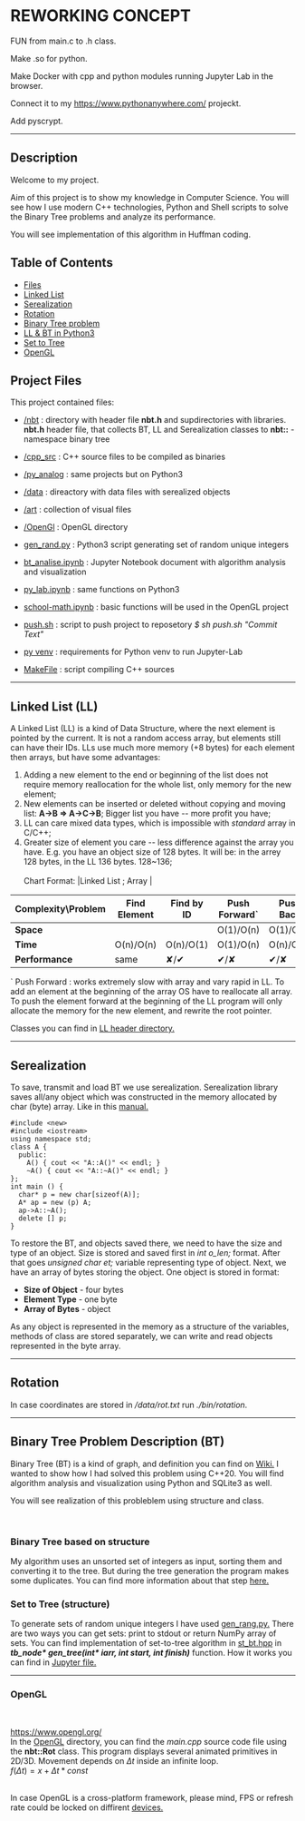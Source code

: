 

# REWORKING CONCEPT

FUN from main.c to .h class.

Make .so for python.

Make Docker with cpp and python modules running Jupyter Lab in the browser.

Connect it to my https://www.pythonanywhere.com/ projeckt.

Add pyscrypt.

---
## Description

Welcome to my project.

Aim of this project is to show my knowledge in Computer Science. You will see how I use modern C++ technologies,
Python and Shell scripts to solve the Binary Tree problems and analyze its performance.

You will see implementation of this algorithm in Huffman coding.

## Table of Contents
* [Files](#project-files)
* [Linked List](#linked-list-(LL))
* [Serealization](#serealization)
* [Rotation](#rotation)
* [Binary Tree problem](#binary-tree-problem-description-(bt))
* [LL & BT in Python3](py_analog)
* [Set to Tree](#set-to-tree)
* [OpenGL](#openGL)


## Project Files

This project contained files:

* [/nbt](nbt) : directory with header file <b>nbt.h</b> and supdirectories with libraries.
<b>nbt.h</b> header file, that collects BT, LL and Serealization classes to <b>nbt::</b> - namespace binary tree


* [/cpp_src](cpp_src) : C++ source files to be compiled as binaries

* [/py_analog](py_analog) : same projects but on Python3

* [/data](data) : direactory with data files with serealized objects

* [/art](art) : collection of visual files

* [/OpenGl](openGL) : OpenGL directory

* [gen_rand.py](py_analog/gen_rand.py) : Python3 script generating set of random unique integers

* [bt_analise.ipynb](bt_analise.ipynb) : Jupyter Notebook document with algorithm analysis and visualization

* [py_lab.ipynb](py_lab.ipynb) : same functions on Python3

* [school-math.ipynb](school-math.ipynb) : basic functions will be used in the OpenGL project

* [push.sh](push.sh) : script to push project to reposetory <i>$ sh push.sh "Commit Text"</i>

* [py venv](requirements.txt) : requirements for Python venv to run Jupyter-Lab

* [MakeFile](Makefile) : script compiling C++ sources

---
## Linked List (LL)

A Linked List (LL) is a kind of Data Structure, where the next element is pointed by the current. It is not a random access array, but elements still can have their IDs. LLs use much more memory
 (+8 bytes) for each element then arrays, but have some advantages:
 1. Adding a new element to the end or beginning of the list does not require memory reallocation for the whole list, only memory for the new element;
 2. New elements can be inserted or deleted without copying and moving list: <b>A->B => A->C->B</b>; Bigger list you have -- more profit you have;
 3. LL can care mixed data types, which is impossible with <i>standard</i> array in C/C++;
 4. Greater size of element you care -- less difference against the array you have. E.g. you have an object size of 128 bytes. It will be: in the arrey 128 bytes, in the LL 136 bytes. 128~136;
<br><br>
Chart Format: |Linked List ; Array | 

Complexity\Problem |Find Element|Find by ID|Push Forward`|Push Back|Insert   |Replace  |Delete|
-------------------|------------|----------|-------------|---------|---------|---------|------|
<b> Space </b>     |            |          |O(1)/O(n)    |O(1)/O(n)|O(1)/O(n)|O(1)/O(1)|RanD  |
<b> Time </b>      | O(n)/O(n)  |O(n)/O(1) |O(1)/O(n)    |O(n)/O(n)|O(n)/O(n)|O(n)/O(1)|RanD  |
<b> Performance</b>| same       |✘/✔       |✔/✘          |✔/✘      |✔/✘      |✘/✔      |RanD  |

` Push Forward : works extremely slow with array and vary rapid in LL. To add an element at the beginning of the array OS have to reallocate all array. To push the element forward at the beginning of the LL program will only allocate the memory for the new element, and rewrite the root pointer.

Classes you can find in [LL header directory.](nbt/ll_head)

---
## Serealization

To save, transmit and load BT we use serealization. Serealization library saves all/any object which was constructed in the memory allocated by char (byte) array. Like in this [manual.](https://www.ibm.com/docs/en/i/7.3?topic=only-destructors-c)

```
#include <new>
#include <iostream>
using namespace std;
class A {
  public:
    A() { cout << "A::A()" << endl; }
    ~A() { cout << "A::~A()" << endl; }
};
int main () {
  char* p = new char[sizeof(A)];
  A* ap = new (p) A;
  ap->A::~A();
  delete [] p;
}
```
To restore the BT, and objects saved there, we need to have the size and type of an object. Size is stored and saved first in <i>int o_len;</i> format. After that goes <i>unsigned char et;</i> variable representing type of object. Next, we have an array of bytes storing the object. One object is stored in format:<br>
* <b>Size of Object</b> - four bytes
* <b>Element Type</b> - one byte
* <b>Array of Bytes</b> - object

As any object is represented in the memory as a structure of the variables, methods of class are stored separately, we can write and read objects represented in the byte array.

---
## Rotation

In case coordinates are stored in <i>/data/rot.txt</i> run <i>./bin/rotation</i>.

---
## Binary Tree Problem Description (BT)

Binary Tree (BT) is a kind of graph, and definition you can find on [Wiki.](https://en.wikipedia.org/wiki/Binary_tree#Definitions)
I wanted to show how I had solved this problem using C++20. You will find algorithm analysis and visualization using Python and SQLite3 as well.

You will see realization of this probleblem using structure and class.

<br>

### Binary Tree based on structure
My algorithm uses an unsorted set of integers as input, sorting them and converting it to the tree. But during the tree generation
the program makes some duplicates. You can find more information about that step [here.](#set-to-tree-(structure))

### Set to Tree (structure)

To generate sets of random unique integers I have used [gen_rang.py.](py_analog/gen_rand.py) There are two ways you can get sets: print to stdout or return NumPy array of sets. You can find implementation of set-to-tree algorithm in [st_bt.hpp](nbt/tree_head/st_bt.hpp) in <i><b>tb_node* gen_tree(int* iarr, int start, int finish)</b></i> function. How it works you can find in [Jupyter file.](bt_analise.ipynb)

---
### OpenGL
<br>

https://www.opengl.org/
<br>
In the [OpenGL](/openGL) directory, you can find the <i>main.cpp</i> source code file using the <b>nbt::Rot</b> class. This program displays several animated primitives in 2D/3D. Movement depends on $Δt$ inside an infinite loop.<br>
$f(Δt)= x + Δt*const$<br><br>

In case OpenGL is a cross-platform framework, please mind, FPS or refresh rate could be locked on diffirent [devices.](https://support.apple.com/en-us/HT210742)
